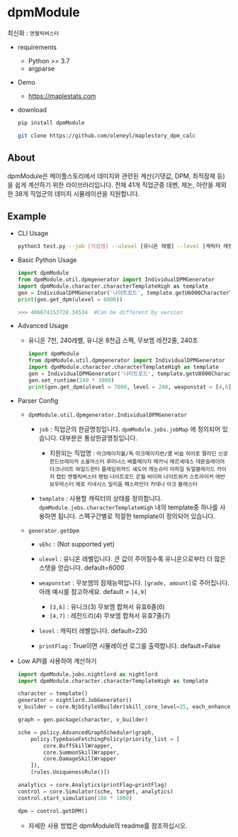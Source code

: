 dpmModule
========================

최신화 : `엔젤릭버스터`
  
  - requirements
    - Python >= 3.7
    - argparse

  - Demo
    
    - https://maplestats.com

  - download
    ```bash
    pip install dpmModule
    ```
    
    ```bash
    git clone https://github.com/oleneyl/maplestory_dpm_calc
    ```

About 
------------
  dpmModule은 메이플스토리에서 데미지와 관련된 계산(기댓값, DPM, 최적잠재 등) 을 쉽게 계산하기
  위한 라이브러리입니다. 전체 41개 직업군중 데벤, 제논, 아란을 제외한 38개 직업군의 데미지 시뮬레이션을 지원합니다.

Example
-----------------------

  - CLI Usage

    ```bash
    python3 test.py --job [직업명] --ulevel [유니온 레벨] --level [캐릭터 레벨]
    ```

  - Basic Python Usage

    ```python
    import dpmModule
    from dpmModule.util.dpmgenerator import IndividualDPMGenerator
    import dpmModule.character.characterTemplateHigh as template
    gen = IndividualDPMGenerator('나이트로드', template.getU6000CharacterTemplate)
    print(gen.get_dpm(ulevel = 6000))

    >>> 406674153728.34534  #Can be different by version
    ```

  - Advanced Usage

    - 유니온 7천, 240레벨, 유니온 8천급 스펙, 무보엠 레전2줄, 240초

      ```python
      import dpmModule
      from dpmModule.util.dpmgenerator import IndividualDPMGenerator
      import dpmModule.character.characterTemplateHigh as template
      gen = IndividualDPMGenerator('나이트로드', template.getU8000CharacterTemplate)
      gen.set_runtime(240 * 1000)
      print(gen.get_dpm(ulevel = 7000, level = 240, weaponstat = [4,6]))
      ```

  - Parser Config

    - `dpmModule.util.dpmgenerator.IndividualDPMGenerator`

      - `job` : 직업군의 한글명칭입니다. `dpmModule.jobs.jobMap` 에 정의되어 있습니다. 대부분은 통상한글명칭입니다.

        - 지원되는 직업명 : `아크메이지불/독`
`아크메이지썬/콜`
`비숍`
`히어로`
`팔라딘`
`신궁`
`윈드브레이커`
`소울마스터`
`루미너스`
`배틀메이지`
`메카닉`
`메르세데스`
`데몬슬레이어`
`다크나이트`
`와일드헌터`
`플레임위자드`
`섀도어`
`캐논슈터`
`미하일`
`듀얼블레이드`
`카이저`
`캡틴`
`엔젤릭버스터`
`팬텀`
`나이트로드`
`은월`
`바이퍼`
`나이트워커`
`스트라이커`
`에반`
`보우마스터`
`제로`
`키네시스`
`일리움`
`패스파인더`
`카데나`
`아크`
`블래스터`

      - `template` : 사용할 캐릭터의 상태를 정의합니다. `dpmModule.jobs.characterTemplateHigh` 내의 template중 하나를 사용하면 됩니다. 스펙구간별로 적절한 template이 정의되어 있습니다.

    - `generator.getDpm`
        
      - `vEhc` : (Not supported yet)
      - `ulevel` : 유니온 레벨입니다. 큰 값이 주어질수록 유니온으로부터 더 많은 스텟을 얻습니다. default=6000
      - `weaponstat` : 무보엠의 잠재능력입니다. `[grade, amount]`로 주어집니다. 아래 예시를 참고하세요. default = `[4,9]`

        - `[3,6]` : 유니크(3) 무보엠 합쳐서 유효6줄(6)
        - `[4,7]` : 레전드리(4) 무보엠 합쳐서 유효7줄(7)

      - `level` : 캐릭터 레벨입니다. default=230
      - `printFlag` : True이면 시뮬레이션 로그를 출력합니다. default=False

  - Low API를 사용하여 계산하기

    ```python
    import dpmModule.jobs.nightlord as nightlord
    import dpmModule.character.characterTemplateHigh as template

    character = template()
    generator = nightlord.JobGenerator()
    v_builder = core.NjbStyleVBuilder(skill_core_level=25, each_enhanced_amount=17)

    graph = gen.package(character, v_builder)

    sche = policy.AdvancedGraphScheduler(graph,
        policy.TypebaseFetchingPolicy(priority_list = [
            core.BuffSkillWrapper,
            core.SummonSkillWrapper,
            core.DamageSkillWrapper
        ]), 
        [rules.UniquenessRule()])

    analytics = core.Analytics(printFlag=printFlag)
    control = core.Simulator(sche, target, analytics)
    control.start_simulation(180 * 1000)
    
    dpm = control.getDPM()
    ```

    - 자세한 사용 방법은 dpmModule의 readme를 참조하십시오.



